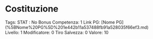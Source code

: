 # Costituzione

Tags: STAT
: No
Bonus Competenza: 1
Link PG: [Nome PG] (%5BNome%20PG%5D%201e442b11a537488fb91a528035f66ef3.md)
Livello: 1
Modificatore: 0
Tiro Salvezza: 0
Valore: 10